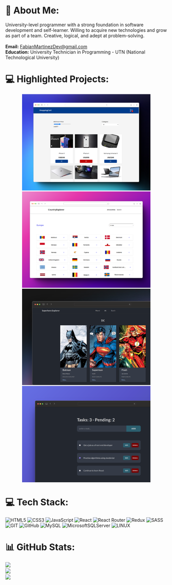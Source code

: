 # 💫 About Me:

University-level programmer with a strong foundation in software development and self-learner. Willing to acquire new technologies and grow as part of a team. Creative, logical, and adept at problem-solving.<br><br>**Email:** FabianMartinezDev@gmail.com<br>**Education:** University Technician in Programming - UTN (National Technological University)

# 💻 Highlighted Projects:

<p align="center">
  <a href="https://github.com/MartinezFabian/ShoppingCart-React">
    <img src="assets/shopping_cart.png" width="400" height="300" alt="shopping_cart">
  </a>

  <a href="https://github.com/MartinezFabian/CountriesApp-React">
    <img src="assets/countries_app.png" width="400" height="300" alt="countries_app">
  </a>

  <a href="https://github.com/MartinezFabian/SuperheroExplorer-React">
    <img src="assets/superhero_explorer.png" width="400" height="300" alt="superhero_explorer">
  </a>

  <a href="https://github.com/MartinezFabian/TodoApp-React">
    <img src="assets/todo_app.png" width="400" height="300" alt="todo_app">
  </a>

</p>

# 💻 Tech Stack:

![HTML5](https://img.shields.io/badge/html5-%23E34F26.svg?style=for-the-badge&logo=html5&logoColor=white) ![CSS3](https://img.shields.io/badge/css3-%231572B6.svg?style=for-the-badge&logo=css3&logoColor=white) ![JavaScript](https://img.shields.io/badge/javascript-%23323330.svg?style=for-the-badge&logo=javascript&logoColor=%23F7DF1E) ![React](https://img.shields.io/badge/react-%2320232a.svg?style=for-the-badge&logo=react&logoColor=%2361DAFB) ![React Router](https://img.shields.io/badge/React_Router-CA4245?style=for-the-badge&logo=react-router&logoColor=white) ![Redux](https://img.shields.io/badge/redux-%23593d88.svg?style=for-the-badge&logo=redux&logoColor=white) ![SASS](https://img.shields.io/badge/SASS-hotpink.svg?style=for-the-badge&logo=SASS&logoColor=white) ![GIT](https://img.shields.io/badge/Git-fc6d26?style=for-the-badge&logo=git&logoColor=white) ![GitHub](https://img.shields.io/badge/GitHub-%23121011.svg?style=for-the-badge&logo=github&logoColor=white) ![MySQL](https://img.shields.io/badge/mysql-%2300f.svg?style=for-the-badge&logo=mysql&logoColor=white) ![MicrosoftSQLServer](https://img.shields.io/badge/Microsoft%20SQL%20Sever-CC2927?style=for-the-badge&logo=microsoft%20sql%20server&logoColor=white) ![LINUX](https://img.shields.io/badge/Linux-FCC624?style=for-the-badge&logo=linux&logoColor=black)

# 📊 GitHub Stats:

![](https://github-readme-stats.vercel.app/api/top-langs/?username=MartinezFabian&theme=jolly&hide_border=true&include_all_commits=false&count_private=false&layout=compact)<br/>
![](https://github-readme-stats.vercel.app/api?username=MartinezFabian&theme=jolly&hide_border=true&include_all_commits=false&count_private=false)<br/>
![](https://github-readme-streak-stats.herokuapp.com/?user=MartinezFabian&theme=jolly&hide_border=true)

<!-- Proudly created with GPRM ( https://gprm.itsvg.in ) -->
